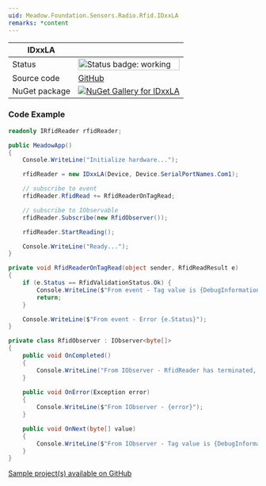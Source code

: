 ```yaml
---
uid: Meadow.Foundation.Sensors.Radio.Rfid.IDxxLA
remarks: *content
---
```


| IDxxLA | |
|--------|--------|
| Status | <img src="https://img.shields.io/badge/Working-brightgreen" style="width: auto; height: -webkit-fill-available;" alt="Status badge: working" /> |
| Source code | [GitHub](https://github.com/WildernessLabs/Meadow.Foundation/tree/main/Source/Meadow.Foundation.Peripherals/Sensors.Radio.Rfid.IDxxLA) |
| NuGet package | <a href="https://www.nuget.org/packages/Meadow.Foundation.Sensors.Radio.Rfid.IDxxLA/" target="_blank"><img src="https://img.shields.io/nuget/v/Meadow.Foundation.Sensors.Radio.Rfid.IDxxLA.svg?label=Meadow.Foundation.Sensors.Radio.Rfid.IDxxLA" alt="NuGet Gallery for IDxxLA" /></a> |

### Code Example

```csharp
readonly IRfidReader rfidReader;

public MeadowApp()
{
    Console.WriteLine("Initialize hardware...");

    rfidReader = new IDxxLA(Device, Device.SerialPortNames.Com1);

    // subscribe to event
    rfidReader.RfidRead += RfidReaderOnTagRead;

    // subscribe to IObservable
    rfidReader.Subscribe(new RfidObserver());

    rfidReader.StartReading();

    Console.WriteLine("Ready...");
}

private void RfidReaderOnTagRead(object sender, RfidReadResult e)
{
    if (e.Status == RfidValidationStatus.Ok) {
        Console.WriteLine($"From event - Tag value is {DebugInformation.Hexadecimal(e.RfidTag)}");
        return;
    }

    Console.WriteLine($"From event - Error {e.Status}");
}

private class RfidObserver : IObserver<byte[]>
{
    public void OnCompleted()
    {
        Console.WriteLine("From IObserver - RfidReader has terminated, no more events will be emitted.");
    }
     
    public void OnError(Exception error)
    {
        Console.WriteLine($"From IObserver - {error}");
    }

    public void OnNext(byte[] value)
    {
        Console.WriteLine($"From IObserver - Tag value is {DebugInformation.Hexadecimal(value)}");
    }
}

```

[Sample project(s) available on GitHub](https://github.com/WildernessLabs/Meadow.Foundation/tree/main/Source/Meadow.Foundation.Peripherals/Sensors.Radio.Rfid.IDxxLA/Samples/IDxxLA_Sample)

